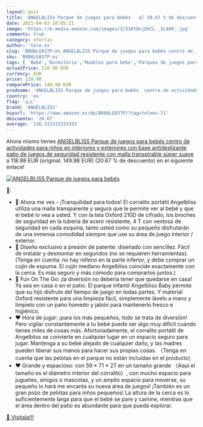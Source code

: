 ```yaml
---
layout: post
title: 'ANGELBLISS Parque de juegos para bebés   al 20.67 % de descuento'
date: 2021-04-03 10:05:21
image: 'https://m.media-amazon.com/images/I/51KtOnjDXCL._SL400_.jpg'
comments: true
category: ofertas
author: 'tole.es'
slug: 'B086LG837P-es ANGELBLISS Parque de juegos para bebés centro de...'
sku: 'B086LG837P-es'
tags: [ 'Bebé','Dormitorio','Muebles para bebé','Parques de juegos para bebé','angelbliss','bebés', ]
actualPrice: 118.98 EUR
currency: EUR
price: 118.98
comparePrice: 149.98 EUR
prodname: 'ANGELBLISS Parque de juegos para bebés  centro de actividades para niños en interiores y exteriores con base antideslizante  patio de juegos de seguridad resistente con malla transpirable súper suave'
country: 'es'
flag: '🇪🇸'
brand: 'ANGELBLISS'
buyurl: 'https://www.amazon.es/dp/B086LG837P/?tag=tolees-21'
descuento: '20.67'
average: '136.313333333333'
---
```


Ahora mismo tienes [ANGELBLISS Parque de juegos para bebés  centro de actividades para niños en interiores y exteriores con base antideslizante  patio de juegos de seguridad resistente con malla transpirable súper suave](https://www.amazon.es/dp/B086LG837P/?tag=tolees-21) a 118.98 EUR (original: 149.98 EUR) (20.67 %  de descuento) en el siguiente enlace!

[![ANGELBLISS Parque de juegos para bebés  ](https://m.media-amazon.com/images/I/51KtOnjDXCL._SL400_.jpg)](https://www.amazon.es/dp/B086LG837P/?tag=tolees-21)

🔎:

- 💛 Ahora me ves - ¡Tranquilidad para todos! El corralito portátil Angelbliss utiliza una malla transparente y segura que le permite ver al bebé y que el bebé lo vea a usted. Y con la tela Oxford 210D de cifrado, los broches de seguridad en la tubería de acero resistente, 4 T con ventosa de seguridad en cada esquina, tanto usted como su pequeño disfrutarán de una inmensa comodidad siempre que use su área de juego interior / exterior.
- 💛 Diseño exclusivo a presión de patente: diseñado con sencillez. Fácil de instalar y desmontar en segundos (no se requieren herramientas). (Tenga en cuenta: no hay relleno en la parte inferior, y debe comprar un cojín de espuma. El cojín mediano Angelbliss coincide exactamente con la cerca. Es más seguro y más cómodo para comprarlos juntos.)
- 💙 Fun On The Go: ¡la diversión no debería tener que quedarse en casa! Ya sea en casa o en el patio. El parque infantil Angelbliss Baby permite que su hijo disfrute del tiempo de juego en todas partes. Y material Oxford resistente para una limpieza fácil, simplemente lávelo a mano y límpielo con un paño húmedo y jabón para mantenerlo fresco e higiénico.
- ❤️ Hora de jugar: ¡para los más pequeños, todo se trata de diversión! Pero vigilar constantemente a tu bebé puede ser algo muy difícil cuando tienes miles de cosas más. Afortunadamente, el corralito portátil de Angelbliss se convierte en cualquier lugar en un espacio seguro para jugar. Mantenga a su bebé alejado de cualquier daño, y las madres pueden liberar sus manos para hacer sus propias cosas. （Tenga en cuenta que las pelotas en el parque no están incluidas en el producto）
- ❤️ Grande y espacioso: con 59 * 71 * 27 en un tamaño grande （Aquí el tamaño es el diámetro interior del corralito）, con mucho espacio para juguetes, amigos o mascotas, y un amplio espacio para moverse, su pequeño lo hará me encanta su nueva área de juegos! ¡También es un gran pozo de pelotas para niños pequeños! La altura de la cerca es lo suficientemente larga para que el bebé se pare y camine, mientras que el área dentro del patio es abundante para que pueda explorar.

[🛒 Visítala!!!](https://www.amazon.es/dp/B086LG837P/?tag=tolees-21)
